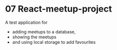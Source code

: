 # 07 React-meetup-project
A test application for 
- adding meetups to a database, 
- showing the meetups 
- and using local storage to add favourites
